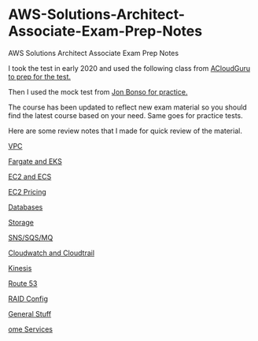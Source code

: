 # AWS-Solutions-Architect-Associate-Exam-Prep-Notes
AWS Solutions Architect Associate Exam Prep Notes

I took the test in early 2020 and used the following class from [ACloudGuru to prep for the test.](https://www.udemy.com/share/101WaCAEQfdVlUQHw=/)

Then I used the mock test from [Jon Bonso for practice.](https://www.udemy.com/share/102DhnAEQfdVlUQHw=/)

The course has been updated to reflect new exam material so you should find the latest course based on your need.
Same goes for practice tests.

Here are some review notes that I made for quick review of the material.

[VPC](https://github.com/prshrestha/AWS-Solutions-Architect-Associate-Exam-Prep-Notes/blob/main/VPC.md)

[Fargate and EKS](https://github.com/prshrestha/AWS-Solutions-Architect-Associate-Exam-Prep-Notes/blob/main/Fargate_EKS.md)

[EC2 and ECS](https://github.com/prshrestha/AWS-Solutions-Architect-Associate-Exam-Prep-Notes/blob/main/ec2_ecs.md)

[EC2 Pricing](https://github.com/prshrestha/AWS-Solutions-Architect-Associate-Exam-Prep-Notes/blob/main/ec2_pricing.md)

[Databases](https://github.com/prshrestha/AWS-Solutions-Architect-Associate-Exam-Prep-Notes/blob/main/Databases.md)

[Storage](https://github.com/prshrestha/AWS-Solutions-Architect-Associate-Exam-Prep-Notes/blob/main/Storage.md)

[SNS/SQS/MQ](https://github.com/prshrestha/AWS-Solutions-Architect-Associate-Exam-Prep-Notes/blob/main/SNSSQS.md)

[Cloudwatch and Cloudtrail](https://github.com/prshrestha/AWS-Solutions-Architect-Associate-Exam-Prep-Notes/blob/main/Cloudwatch_Cloudtrail.md)

[Kinesis](https://github.com/prshrestha/AWS-Solutions-Architect-Associate-Exam-Prep-Notes/blob/main/Kinesis.md)

[Route 53](https://github.com/prshrestha/AWS-Solutions-Architect-Associate-Exam-Prep-Notes/blob/main/route53.md)

[RAID Config](https://github.com/prshrestha/AWS-Solutions-Architect-Associate-Exam-Prep-Notes/blob/main/raid_config.md)

[General Stuff](https://github.com/prshrestha/AWS-Solutions-Architect-Associate-Exam-Prep-Notes/blob/main/General_Stuff.md)

[ome Services](https://github.com/prshrestha/AWS-Solutions-Architect-Associate-Exam-Prep-Notes/blob/main/services.md)